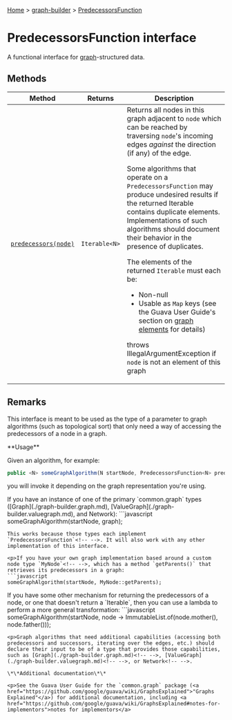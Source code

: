 [Home](./index) &gt; [graph-builder](./graph-builder.md) &gt; [PredecessorsFunction](./graph-builder.predecessorsfunction.md)

# PredecessorsFunction interface

A functional interface for <a href="https://en.wikipedia.org/wiki/Graph_(discrete_mathematics)">graph</a>-structured data.

## Methods

|  Method | Returns | Description |
|  --- | --- | --- |
|  [`predecessors(node)`](./graph-builder.predecessorsfunction.predecessors.md) | `Iterable<N>` | Returns all nodes in this graph adjacent to `node` which can be reached by traversing `node`<!-- -->'s incoming edges <i>against</i> the direction (if any) of the edge.<p/><p>Some algorithms that operate on a `PredecessorsFunction` may produce undesired results if the returned Iterable contains duplicate elements. Implementations of such algorithms should document their behavior in the presence of duplicates.<p/><p>The elements of the returned `Iterable` must each be:<p/><ul> <li>Non-null <li>Usable as `Map` keys (see the Guava User Guide's section on <a href="https://github.com/google/guava/wiki/GraphsExplained#graph-elements-nodes-and-edges"> graph elements</a> for details) </ul><p/>throws IllegalArgumentException if `node` is not an element of this graph |

## Remarks

<p>This interface is meant to be used as the type of a parameter to graph algorithms (such as topological sort) that only need a way of accessing the predecessors of a node in a graph.

\*\*Usage\*\*

Given an algorithm, for example:
```javascript
public <N> someGraphAlgorithm(N startNode, PredecessorsFunction<N> predecessorsFunction);

```
you will invoke it depending on the graph representation you're using.

<p>If you have an instance of one of the primary `common.graph` types ([Graph](./graph-builder.graph.md)<!-- -->, [ValueGraph](./graph-builder.valuegraph.md)<!-- -->, and Network<!-- -->):
```javascript
someGraphAlgorithm(startNode, graph);

```
This works because those types each implement `PredecessorsFunction`<!-- -->. It will also work with any other implementation of this interface.

<p>If you have your own graph implementation based around a custom node type `MyNode`<!-- -->, which has a method `getParents()` that retrieves its predecessors in a graph:
```javascript
someGraphAlgorithm(startNode, MyNode::getParents);

```
<p>If you have some other mechanism for returning the predecessors of a node, or one that doesn't return a `Iterable<? extends N>`<!-- -->, then you can use a lambda to perform a more general transformation:
```javascript
someGraphAlgorithm(startNode, node -> ImmutableList.of(node.mother(), node.father()));

```
<p>Graph algorithms that need additional capabilities (accessing both predecessors and successors, iterating over the edges, etc.) should declare their input to be of a type that provides those capabilities, such as [Graph](./graph-builder.graph.md)<!-- -->, [ValueGraph](./graph-builder.valuegraph.md)<!-- -->, or Network<!-- -->.

\*\*Additional documentation\*\*

<p>See the Guava User Guide for the `common.graph` package (<a href="https://github.com/google/guava/wiki/GraphsExplained">"Graphs Explained"</a>) for additional documentation, including <a href="https://github.com/google/guava/wiki/GraphsExplained#notes-for-implementors">notes for implementors</a>
